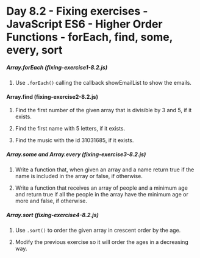 # Day 8.2 - Fixing exercises - JavaScript ES6 - Higher Order Functions - forEach, find, some, every, sort

##### Array.forEach (fixing-exercise1-8.2.js)

1. Use `.forEach()` calling the callback showEmailList to show the emails.

#### Array.find (fixing-exercise2-8.2.js)

1. Find the first number of the given array that is divisible by 3 and 5, if it exists.

2. Find the first name with 5 letters, if it exists.

3. Find the music with the id 31031685, if it exists.

##### Array.some and Array.every (fixing-exercise3-8.2.js)

1. Write a function that, when given an array and a name return true if the name is included in the array or false, if otherwise.

2. Write a function that receives an array of people and a minimum age and return true if all the people in the array have the minimum age or more and false, if otherwise.

##### Array.sort (fixing-exercise4-8.2.js)

1. Use `.sort()` to order the given array in crescent order by the age.

2. Modify the previous exercise so it will order the ages in a decreasing way.
